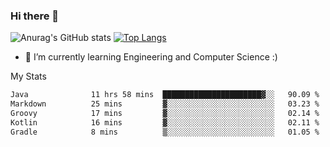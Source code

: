 ### Hi there 👋

![Anurag's GitHub stats](https://github-readme-stats.vercel.app/api?username=MatteoIorio11&show_icons=true&theme=dark) 
[![Top Langs](https://github-readme-stats.vercel.app/api/top-langs/?username=MatteoIorio11&theme=dark)](https://github.com/MatteoIorio11/github-readme-stats)

- 🌱 I’m currently learning Engineering and Computer Science :)

<!--
**MatteoIorio11/MatteoIorio11** is a ✨ _special_ ✨ repository because its `README.md` (this file) appears on your GitHub profile.

Here are some ideas to get you started:

- 🔭 I’m currently working on ...
- 🌱 I’m currently learning ...
- 👯 I’m looking to collaborate on ...
- 🤔 I’m looking for help with ...
- 💬 Ask me about ...
- 📫 How to reach me: ...
- 😄 Pronouns: ...
- ⚡ Fun fact: ...
-->
My Stats
<!--START_SECTION:waka-->

```txt
Java              11 hrs 58 mins  ██████████████████████▓░░   90.09 %
Markdown          25 mins         ▓░░░░░░░░░░░░░░░░░░░░░░░░   03.23 %
Groovy            17 mins         ▓░░░░░░░░░░░░░░░░░░░░░░░░   02.14 %
Kotlin            16 mins         ▓░░░░░░░░░░░░░░░░░░░░░░░░   02.11 %
Gradle            8 mins          ▒░░░░░░░░░░░░░░░░░░░░░░░░   01.05 %
```

<!--END_SECTION:waka-->
